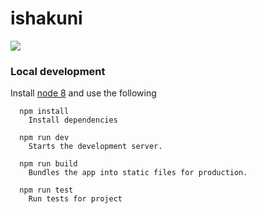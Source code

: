 # ishakuni

![](https://github.com/ishakuni/frontend/workflows/Build%20Status/badge.svg)


### Local development

Install [node 8](https://nodejs.org/dist/latest-v8.x/) and use the following

```shell
  npm install
    Install dependencies

  npm run dev
    Starts the development server.

  npm run build
    Bundles the app into static files for production.

  npm run test
    Run tests for project
```
